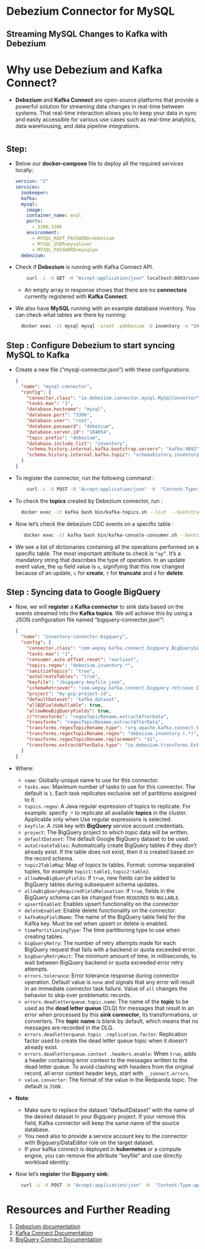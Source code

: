 # Debezium Connector for MySQL

## Streaming MySQL Changes to Kafka with Debezium

# Why use Debezium and Kafka Connect?

- **Debezium** and **Kafka Connect** are open-source platforms that provide a powerful solution for streaming data changes in real-time between systems. That real-time interaction allows you to keep your data in sync and easily accessible for various use cases such as real-time analytics, data warehousing, and data pipeline integrations.

#

## Step:

- Below our **docker-compose** file to deploy all the required services locally:
  ```yml
  version: "2"
  services:
    zookeeper:
    kafka:
    mysql:
      image:
      container_name: msql
      ports:
        - 3306:3306
      environment:
        - MYSQL_ROOT_PASSWORD=debezium
        - MYSQL_USER=mysqluser
        - MYSQL_PASSWORD=mysqlpw
    debezium:
  ```
- Check if **Debezium** is running with Kafka Connect API.

  ```sh
      curl -i -X GET -H "Accept:application/json" localhost:8083/connectors
  ```

  - An empty array in response shows that there are no **connectors** currently registered with **Kafka Connect**.

- We also have **MySQL** running with an example database inventory. You can check what tables are there by running:
  ```sh
    docker exec -it mysql mysql -uroot -pdebezium -D inventory -e "SHOW TABLES;"
  ```

## Step : Configure Debezium to start syncing MySQL to Kafka

- Create a new file (“mysql-connector.json”) with these configurations:
  ```json
  {
    "name": "mysql-connector",
    "config": {
      "connector.class": "io.debezium.connector.mysql.MySqlConnector",
      "tasks.max": "1",
      "database.hostname": "mysql",
      "database.port": "3306",
      "database.user": "root",
      "database.password": "debezium",
      "database.server.id": "184054",
      "topic.prefix": "debezium",
      "database.include.list": "inventory",
      "schema.history.internal.kafka.bootstrap.servers": "kafka:9092",
      "schema.history.internal.kafka.topic": "schemahistory.inventory"
    }
  }
  ```
- To register the connector, run the following command :
  ```sh
      curl -i -X POST -H "Accept:application/json" -H  "Content-Type:application/json" http://localhost:8083/connectors/ -d @mysql-connector.json
  ```
- To check the **topics** created by Debezium connector, run :
  ```sh
    docker exec -it kafka bash bin/kafka-topics.sh --list  --bootstrap-server kafka:9092
  ```
- Now let’s check the debezium CDC events on a specific table :
  ```sh
     docker exec -it kafka bash bin/kafka-console-consumer.sh --bootstrap-server kafka:9092 --topic debezium.inventory.addresses --from-beginning
  ```
- We see a list of dictionaries containing all the operations performed on a specific table. The most important attribute to check is `“op”`. It’s a mandatory string that describes the type of operation. In an update event value, the `op` field value is `u`, signifying that this row changed because of an update, `c` for **create**, `t` for **truncate** and `d` for **delete**.

## Step : Syncing data to Google BigQuery

- Now, we will **register** a **Kafka connector** to sink data based on the events streamed into the **Kafka topics**. We will achieve this by using a JSON configuration file named “bigquery-connector.json’”:
  ```json
  {
    "name": "inventory-connector-bigquery",
    "config": {
      "connector.class": "com.wepay.kafka.connect.bigquery.BigQuerySinkConnector",
      "tasks.max": "1",
      "consumer.auto.offset.reset": "earliest",
      "topics.regex": "debezium.inventory.*",
      "sanitizeTopics": "true",
      "autoCreateTables": "true",
      "keyfile": "/bigquery-keyfile.json",
      "schemaRetriever": "com.wepay.kafka.connect.bigquery.retrieve.IdentitySchemaRetriever",
      "project": "my-gcp-project-id",
      "defaultDataset": "kafka_dataset",
      "allBQFieldsNullable": true,
      "allowNewBigQueryFields": true,
      //"transforms": "regexTopicRename,extractAfterData",
      "transforms": "regexTopicRename,extractAfterData",
      "transforms.regexTopicRename.type": "org.apache.kafka.connect.transforms.RegexRouter",
      "transforms.regexTopicRename.regex": "debezium.inventory.(.*)",
      "transforms.regexTopicRename.replacement": "$1",
      "transforms.extractAfterData.type": "io.debezium.transforms.ExtractNewRecordState"
    }
  }
  ```
- Where:

  - `name`: Globally-unique name to use for this connector.
  - `tasks.max`: Maximum number of tasks to use for this connector. The default is `1`. Each task replicates exclusive set of partitions assigned to it.
  - `topics.regex`: A Java regular expression of topics to replicate. For example: specify .`*` to replicate all available **topics** in the cluster. Applicable only when Use regular expressions is selected.
  - `keyfile`: A `JSON` key with **BigQuery** service account credentials.
  - `project`: The BigQuery project to which topic data will be written.
  - `defaultDataset`: The default Google BigQuery dataset to be used.
  - `autoCreateTables`: Automatically create BigQuery tables if they don’t already exist. If the table does not exist, then it is created based on the record schema.
  - `topic2TableMap`: Map of topics to tables. Format: comma-separated tuples, for example `topic1:table1,topic2:table2`.
  - `allowNewBigQueryFields`: If `true`, new fields can be added to BigQuery tables during subsequent schema updates.
  - `allowBigQueryRequiredFieldRelaxation`: If `true`, fields in the BigQuery schema can be changed from `REQUIRED` to `NULLABLE`.
  - `upsertEnabled`: Enables upsert functionality on the connector
  - `deleteEnabled`: Enable delete functionality on the connector.
  - `kafkaKeyFieldName`: The name of the BigQuery table field for the Kafka key. Must be set when upsert or delete is enabled.
  - `timePartitioningType`: The time partitioning type to use when creating tables.
  - `bigQueryRetry`: The number of retry attempts made for each BigQuery request that fails with a backend or quota exceeded error.
  - `bigQueryRetryWait`: The minimum amount of time, in milliseconds, to wait between BigQuery backend or quota exceeded error retry attempts.
  - `errors.tolerance`: Error tolerance response during connector operation. Default value is `none` and signals that any error will result in an immediate connector task failure. Value of `all` changes the behavior to skip over problematic records.
  - `errors.deadletterqueue.topic.name`: The name of the **topic** to be used as the **dead letter queue** (DLQ) for messages that result in an error when processed by this **sink connector**, its transformations, or converters. The **topic name** is blank by default, which means that no messages are recorded in the DLQ.
  - `errors.deadletterqueue.topic .replication.factor`: Replication factor used to create the dead letter queue topic when it doesn’t already exist.
  - `errors.deadletterqueue.context .headers.enable`: When `true`, adds a header containing error context to the messages written to the dead letter queue. To avoid clashing with headers from the original record, all error context header keys, start with `__connect.errors`.
  - `value.converter`: The format of the value in the Redpanda topic. The default is `JSON`.

- **Note**:

  - Make sure to replace the dataset “defaultDataset” with the name of the desired dataset in your Bigquery project. If your remove this field, Kafka connector will keep the same name of the source database.
  - You need also to provide a service account key to the connector with Bigquery/DataEditor role on the target dataset.
  - If your kafka connect is deployed in **kubernetes** or a compute engine, you can remove the attribute “keyfile” and use directly workload identity.

- Now let’s **register** the **Bigquery sink**:
  ```sh
    curl -i -X POST -H "Accept:application/json" -H  "Content-Type:application/json" http://localhost:8083/connectors/ -d @bigquery-connector.json
  ```

# Resources and Further Reading

1. [Debezium documentation](https://debezium.io/documentation/)
2. [Kafka Connect Documentation](https://docs.confluent.io/platform/current/connect/index.html)
3. [BigQuery Connect Documentation](https://docs.confluent.io/kafka-connectors/bigquery/current/overview.html)
